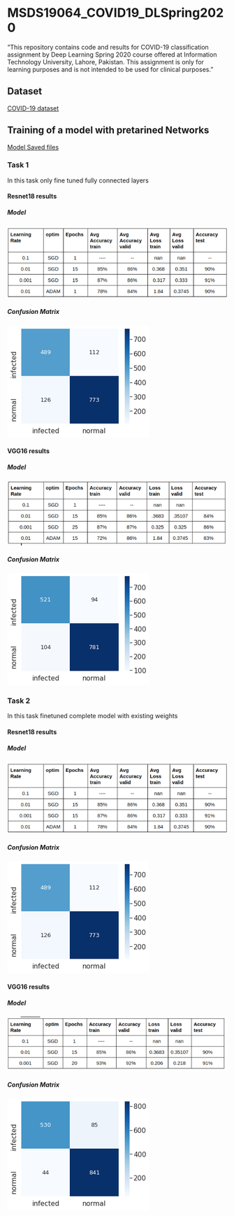 # MSDS19064_COVID19_DLSpring2020
“This repository contains code and results for COVID-19 classification assignment by Deep Learning Spring 2020 course offered at Information Technology University, Lahore, Pakistan. This assignment is only for learning purposes and is not intended to be used for clinical purposes.”

## Dataset

[COVID-19 dataset](https://drive.google.com/file/d/1-HQQciKYfwAO3oH7ci6zhg45DduvkpnK/view)
## Training of a model with pretarined Networks

[Model Saved files](https://drive.google.com/drive/folders/1iP_GYIFeSPamiVFyIi45ReaBrm423iu4?usp=sharing)

### Task 1
In this task only fine tuned fully connected layers

#### Resnet18 results
##### Model
![](figure/resnet18_fc.png)
##### Confusion Matrix
![](figure/resnet18_fc_cm.png)

#### VGG16 results
##### Model 
![](figure/vgg16_fc.png)
##### Confusion Matrix
![](figure/vgg16_fc_cm.png)

### Task 2
In this task finetuned complete model with existing weights

#### Resnet18 results
##### Model
![](figure/resnet18_fc.png)
##### Confusion Matrix
![](figure/resnet18_fc_cm.png)

#### VGG16 results

##### Model 
![](figure/vgg16_entire.png)
##### Confusion Matrix
![](figure/vgg16_entire_cm.png)

